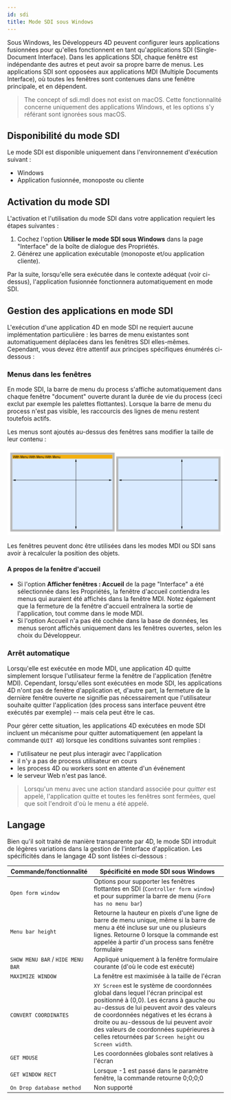 ```yaml
---
id: sdi
title: Mode SDI sous Windows
---
```



Sous Windows, les Développeurs 4D peuvent configurer leurs applications fusionnées pour qu'elles fonctionnent en tant qu'applications SDI (Single-Document Interface). Dans les applications SDI, chaque fenêtre est indépendante des autres et peut avoir sa propre barre de menus. Les applications SDI sont opposées aux applications MDI (Multiple Documents Interface), où toutes les fenêtres sont contenues dans une fenêtre principale, et en dépendent.

> The concept of sdi.mdI does not exist on macOS. Cette fonctionnalité concerne uniquement des applications Windows, et les options s'y référant sont ignorées sous macOS.

## Disponibilité du mode SDI

Le mode SDI est disponible uniquement dans l'environnement d'exécution suivant :

- Windows
- Application fusionnée, monoposte ou cliente

## Activation du mode SDI

L'activation et l'utilisation du mode SDI dans votre application requiert les étapes suivantes :

1. Cochez l'option **Utiliser le mode SDI sous Windows** dans la page "Interface" de la boîte de dialogue des Propriétés.
2. Générez une application exécutable (monoposte et/ou application cliente).

Par la suite, lorsqu'elle sera exécutée dans le contexte adéquat (voir ci-dessus), l'application fusionnée fonctionnera automatiquement en mode SDI.

## Gestion des applications en mode SDI

L'exécution d'une application 4D en mode SDI ne requiert aucune implémentation particulière : les barres de menu existantes sont automatiquement déplacées dans les fenêtres SDI elles-mêmes. Cependant, vous devez être attentif aux principes spécifiques énumérés ci-dessous :

### Menus dans les fenêtres

En mode SDI, la barre de menu du process s'affiche automatiquement dans chaque fenêtre "document" ouverte durant la durée de vie du process (ceci exclut par exemple les palettes flottantes). Lorsque la barre de menu du process n'est pas visible, les raccourcis des lignes de menu restent toutefois actifs.

Les menus sont ajoutés au-dessus des fenêtres sans modifier la taille de leur contenu :

![](../assets/en/Menus/sdi1.png)

Les fenêtres peuvent donc être utilisées dans les modes MDI ou SDI sans avoir à recalculer la position des objets.

#### A propos de la fenêtre d'accueil

- Si l'option **Afficher fenêtres : Accueil** de la page "Interface" a été sélectionnée dans les Propriétés, la fenêtre d'accueil contiendra les menus qui auraient été affichés dans la fenêtre MDI. Notez également que la fermeture de la fenêtre d'accueil entraînera la sortie de l'application, tout comme dans le mode MDI.
- Si l'option Accueil n'a pas été cochée dans la base de données, les menus seront affichés uniquement dans les fenêtres ouvertes, selon les choix du Développeur.

### Arrêt automatique

Lorsqu'elle est exécutée en mode MDI, une application 4D quitte simplement lorsque l'utilisateur ferme la fenêtre de l'application (fenêtre MDI). Cependant, lorsqu'elles sont exécutées en mode SDI, les applications 4D n'ont pas de fenêtre d'application et, d'autre part, la fermeture de la dernière fenêtre ouverte ne signifie pas nécessairement que l'utilisateur souhaite quitter l'application (des process sans interface peuvent être exécutés par exemple) -- mais cela peut être le cas.

Pour gérer cette situation, les applications 4D exécutées en mode SDI incluent un mécanisme pour quitter automatiquement (en appelant la commande `QUIT 4D`) lorsque les conditions suivantes sont remplies :

- l'utilisateur ne peut plus interagir avec l'application
- il n'y a pas de process utilisateur en cours
- les process 4D ou workers sont en attente d'un événement
- le serveur Web n'est pas lancé.

> Lorsqu'un menu avec une action standard associée pour *quitter* est appelé, l'application quitte et toutes les fenêtres sont fermées, quel que soit l'endroit d'où le menu a été appelé.

## Langage

Bien qu'il soit traité de manière transparente par 4D, le mode SDI introduit de légères variations dans la gestion de l'interface d'application. Les spécificités dans le langage 4D sont listées ci-dessous :

| Commande/fonctionnalité           | Spécificité en mode SDI sous Windows                                                                                                                                                                                                                                                                                                                          |
| --------------------------------- | ------------------------------------------------------------------------------------------------------------------------------------------------------------------------------------------------------------------------------------------------------------------------------------------------------------------------------------------------------------- |
| `Open form window`                | Options pour supporter les fenêtres flottantes en SDI (`Controller form window`) et pour supprimer la barre de menu (`Form has no menu bar`)                                                                                                                                                                                                                  |
| `Menu bar height`                 | Retourne la hauteur en pixels d'une ligne de barre de menu unique, même si la barre de menu a été incluse sur une ou plusieurs lignes. Retourne 0 lorsque la commande est appelée à partir d'un process sans fenêtre formulaire                                                                                                                               |
| `SHOW MENU BAR` / `HIDE MENU BAR` | Appliqué uniquement à la fenêtre formulaire courante (d'où le code est exécuté)                                                                                                                                                                                                                                                                               |
| `MAXIMIZE WINDOW`                 | La fenêtre est maximisée à la taille de l'écran                                                                                                                                                                                                                                                                                                               |
| `CONVERT COORDINATES`             | `XY Screen` est le système de coordonnées global dans lequel l'écran principal est positionné à (0,0). Les écrans à gauche ou au-dessus de lui peuvent avoir des valeurs de coordonnées négatives et les écrans à droite ou au-dessous de lui peuvent avoir des valeurs de coordonnées supérieures à celles retournées par `Screen height` ou `Screen width`. |
| `GET MOUSE`                       | Les coordonnées globales sont relatives à l'écran                                                                                                                                                                                                                                                                                                             |
| `GET WINDOW RECT`                 | Lorsque -1 est passé dans le paramètre fenêtre, la commande retourne 0;0;0;0                                                                                                                                                                                                                                                                                  |
| `On Drop database method`         | Non supporté                                                                                                                                                                                                                                                                                                                                                  |
